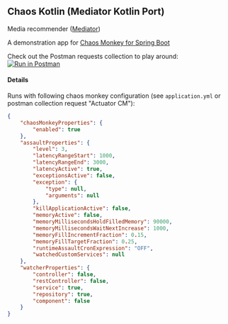 ## Chaos Kotlin (Mediator Kotlin Port)
Media recommender ([Mediator](https://github.com/fletchgqc/mediator))

A demonstration app for [Chaos Monkey for Spring Boot](https://github.com/codecentric/chaos-monkey-spring-boot)


Check out the Postman requests collection to play around:  
[![Run in Postman](https://run.pstmn.io/button.svg)](https://app.getpostman.com/run-collection/be413ed82dc7dbfadfcd)


#### Details
Runs with following chaos monkey configuration (see `application.yml` or postman collection request "Actuator CM"):

````json
{
    "chaosMonkeyProperties": {
        "enabled": true
    },
    "assaultProperties": {
        "level": 3,
        "latencyRangeStart": 1000,
        "latencyRangeEnd": 3000,
        "latencyActive": true,
        "exceptionsActive": false,
        "exception": {
            "type": null,
            "arguments": null
        },
        "killApplicationActive": false,
        "memoryActive": false,
        "memoryMillisecondsHoldFilledMemory": 90000,
        "memoryMillisecondsWaitNextIncrease": 1000,
        "memoryFillIncrementFraction": 0.15,
        "memoryFillTargetFraction": 0.25,
        "runtimeAssaultCronExpression": "OFF",
        "watchedCustomServices": null
    },
    "watcherProperties": {
        "controller": false,
        "restController": false,
        "service": true,
        "repository": true,
        "component": false
    }
}
````
